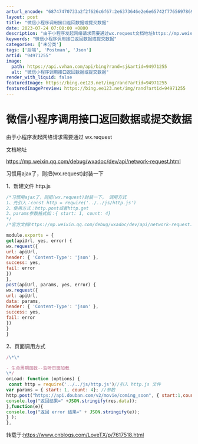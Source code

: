```yaml
---
arturl_encode: "68747470733a2f2f626c6f67:2e6373646e2e6e65742f77656978696e5f3330343038373339:2f61727469636c652f64657461696c732f3934393731323535"
layout: post
title: "微信小程序调用接口返回数据或提交数据"
date: 2023-07-24 07:00:00 +0800
description: "由于小程序发起网络请求需要通过wx.request文档地址https://mp.weixin.qq."
keywords: "微信小程序调用接口返回数据或提交数据"
categories: ['未分类']
tags: ['后端', 'Postman', 'Json']
artid: "94971255"
image:
  path: https://api.vvhan.com/api/bing?rand=sj&artid=94971255
  alt: "微信小程序调用接口返回数据或提交数据"
render_with_liquid: false
featuredImage: https://bing.ee123.net/img/rand?artid=94971255
featuredImagePreview: https://bing.ee123.net/img/rand?artid=94971255
---
```


# 微信小程序调用接口返回数据或提交数据

由于小程序发起网络请求需要通过 wx.request

文档地址

<https://mp.weixin.qq.com/debug/wxadoc/dev/api/network-request.html>

习惯用ajax了，则把(wx.request)封装一下

1、新建文件 http.js

```javascript
/*习惯用ajax了，则把(wx.request)封装一下， 调用方式 
1、先引入：const http = require('../../js/http.js')
2、使用方式：http.post或者http.get
3、params参数格式如：{ start: 1, count: 4}
*/
/*官方文档https://mp.weixin.qq.com/debug/wxadoc/dev/api/network-request.html*/

module.exports = {
get(apiUrl, yes, error) {
wx.request({
url: apiUrl,
header: { 'Content-Type': 'json' },
success: yes,
fail: error
})
},
post(apiUrl, params, yes, error) {
wx.request({
url: apiUrl,
data: params,
header: { 'Content-Type': 'json' },
success: yes,
fail: error
})
}
}

```

2、页面调用方式

```javascript
/\*\*

- 生命周期函数--监听页面加载
\*/
onLoad: function (options) {  
 const http = require('../../js/http.js')//引入 http.js 文件
var params = { start: 1, count: 4}; //参数
http.post("https://api.douban.com/v2/movie/coming_soon", { start:1,count:4}, function(res){
console.log("返回结果=" +JSON.stringify(res.data));
},function(e){
console.log("返回 error 结果=" + JSON.stringify(e));
} );
},

```

转载于:https://www.cnblogs.com/LoveTX/p/7617518.html